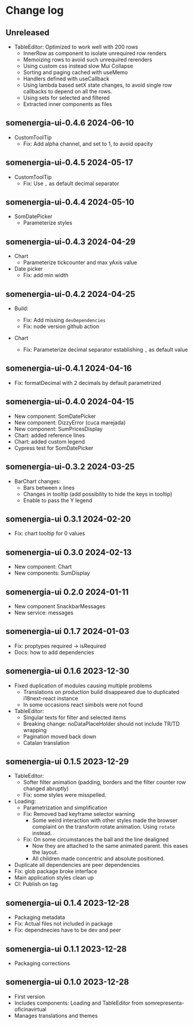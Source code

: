 # Change log

## Unreleased

- TableEditor: Optimized to work well with 200 rows
    - InnerRow as component to isolate unrequired row renders
    - Memoizing rows to avoid such unrequired rerenders
    - Using custom css instead slow Mui Collapse
    - Sorting and paging cached with useMemo
    - Handlers defined with useCallback
    - Using lambda based setX state changes, to avoid single
      row callbacks to depend on all the rows.
    - Using sets for selected and filtered
    - Extracted inner components as files

## somenergia-ui-0.4.6 2024-06-10

- CustomToolTip
    - Fix: Add alpha channel, and set to 1, to avoid opacity

## somenergia-ui-0.4.5 2024-05-17

- CustomToolTip
    - Fix: Use `,` as default decimal separator

## somenergia-ui-0.4.4 2024-05-10

- SomDatePicker
    - Parameterize styles

## somenergia-ui-0.4.3 2024-04-29

- Chart
    - Parameterize tickcounter and max yAxis value
- Date picker
    - Fix: add min width

## somenergia-ui-0.4.2 2024-04-25

- Build:
    - Fix: Add missing `devDependencies`
    - Fix: node version github action

- Chart
    - Fix: Parameterize decimal separator establishing `,` as default value

## somenergia-ui-0.4.1 2024-04-16

- Fix: formatDecimal with 2 decimals by default
parametrized

## somenergia-ui-0.4.0 2024-04-15

- New component: SomDatePicker
- New component: DizzyError (cuca marejada)
- New component: SumPricesDisplay
- Chart: added reference lines
- Chart: added custom legend
- Cypress test for SomDatePicker

## somenergia-ui-0.3.2 2024-03-25

- BarChart changes:
  - Bars between x lines
  - Changes in tooltip (add possibility to hide the keys in tooltip)
  - Enable to pass the Y legend

## somenergia-ui 0.3.1 2024-02-20

- Fix: chart tooltip for 0 values

## somenergia-ui 0.3.0 2024-02-13

- New component: Chart
- New components: SumDisplay

## somenergia-ui 0.2.0 2024-01-11

- New component SnackbarMessages
- New service: messages

## somenergia-ui 0.1.7 2024-01-03

- Fix: proptypes required -> isRequired
- Docs: how to add dependencies

## somenergia-ui 0.1.6 2023-12-30

- Fixed duplication of modules causing multiple problems
    - Translations on production build disappeared due to duplicated i18next-react instance
    - In some occasions react simbols were not found
- TableEditor:
    - Singular texts for filter and selected items
    - Breaking change: noDataPlaceHolder should not include TR/TD wrapping
    - Pagination moved back down
    - Catalan translation

## somenergia-ui 0.1.5 2023-12-29

- TableEditor:
    - Softer filter animation (padding, borders and the filter counter row changed abruptly)
    - Fix: some styles were misspelled.
- Loading:
    - Parametrization and simplification
    - Fix: Removed bad keyframe selector warning
        - Some weird interaction with other styles
          made the browser complaint on the transform
          rotate animation. Using `rotate` instead.
    - Fix: On some circumstances the ball and the line dealigned
        - Now they are attached to the same animated parent.
          this eases the layout.
        - All children made concentric and absolute positioned.
- Duplicate all dependencies are peer dependencies
- Fix: glob package broke interface
- Main application styles clean up
- CI: Publish on tag

## somenergia-ui 0.1.4 2023-12-28

- Packaging metadata
- Fix: Actual files not included in package
- Fix: dependnecies have to be dev and peer

## somenergia-ui 0.1.1 2023-12-28

- Packaging corrections

## somenergia-ui 0.1.0 2023-12-28

- First version
- Includes components: Loading and TableEditor from somrepresenta-oficinavirtual
- Manages translations and themes

